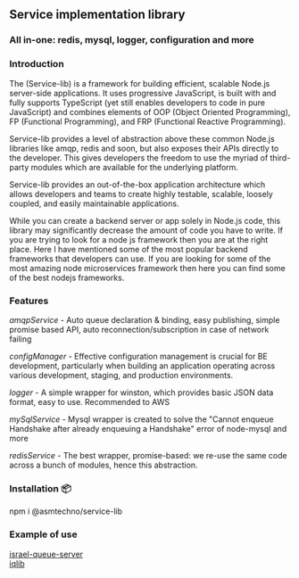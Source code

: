 ## Service implementation library
### All in-one: redis, mysql, logger, configuration and more

### Introduction
The (Service-lib) is a framework for building efficient, scalable Node.js server-side applications. It uses progressive JavaScript, is built with and fully supports TypeScript (yet still enables developers to code in pure JavaScript) and combines elements of OOP (Object Oriented Programming), FP (Functional Programming), and FRP (Functional Reactive Programming).

Service-lib provides a level of abstraction above these common Node.js libraries like amqp, redis and soon, but also exposes their APIs directly to the developer. This gives developers the freedom to use the myriad of third-party modules which are available for the underlying platform.

Service-lib provides an out-of-the-box application architecture which allows developers and teams to create highly testable, scalable, loosely coupled, and easily maintainable applications. 

While you can create a backend server or app solely in Node.js code, this library may significantly decrease the amount of code you have to write. If you are trying to look for a node js framework then you are at the right place. Here I have mentioned some of the most popular backend frameworks that developers can use. If you are looking for some of the most amazing node microservices framework then here you can find some of the best nodejs frameworks.


### Features

_amqpService_ - Auto queue declaration & binding, easy publishing, simple promise based API, auto reconnection/subscription in case of network failing

_configManager_ - Effective configuration management is crucial for BE development, particularly when building an application operating across various development, staging, and production environments.

_logger_ - A simple wrapper for winston, which provides basic JSON data format, easy to use. Recommended to AWS

_mySqlService_ - Mysql wrapper is created to solve the "Cannot enqueue Handshake after already enqueuing a Handshake" error of node-mysql and more

_redisService_ - The best wrapper, promise-based: we re-use the same code across a bunch of modules, hence this abstraction.

### Installation 📦
npm i @asmtechno/service-lib

### Example of use
[israel-queue-server](https://github.com/stas7341/israel-queue-server)
<br />
[iqlib](https://www.npmjs.com/package/@asmtechno/iqlib)
